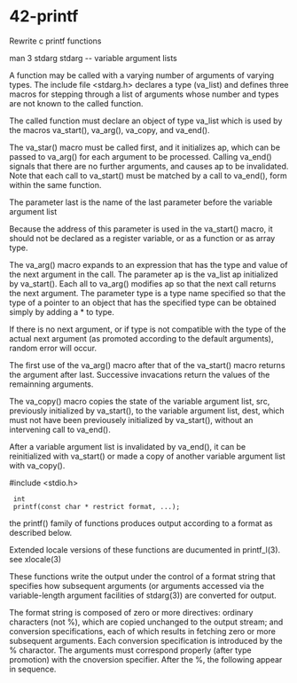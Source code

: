# 42-printf
Rewrite c printf functions

man 3 stdarg
stdarg -- variable argument lists

A function may be called with a varying number of arguments of varying types. 
The include file <stdarg.h> declares a type (va_list) and defines three macros for stepping through a list of arguments 
whose number and types are not known to the called function.

The called function must declare an object of type va_list which is used by the macros va_start(), va_arg(), va_copy, and va_end().

The va_star() macro must be called first, and it initializes ap, which can be passed to va_arg() for each argument to be processed.
Calling va_end() signals that there are no further arguments, and causes ap to be invalidated. 
Note that each call to va_start() must be matched by a call to va_end(), form within the same function.

The parameter last is the name of the last parameter before the variable argument list

Because the address of this parameter is used in the va_start() macro, it should not be declared as a register variable,
or as a function or as array type.

The va_arg() macro expands to an expression that has the type and value of the next argument in the call.
The parameter ap is the va_list ap initialized by va_start().
Each all to va_arg() modifies ap so that the next call returns the next argument.
The parameter type is a type name specified so that the type of a pointer to an object that has the specified type can be 
obtained simply by adding a * to type.

If there is no next argument, or if type is not compatible with the type of the actual next argument (as promoted according to
the default arguments), random error will occur.

The first use of the va_arg() macro after that of the va_start() macro returns the argument after last. 
Successive invacations return the values of the remainning arguments.

The va_copy() macro copies the state of the variable argument list, src, previously initialized by va_start(),
to the variable argument list, dest, which must not have been previousely initialized by va_start(), without an intervening
call to va_end(). 

After a variable argument list is invalidated by va_end(), it can be reinitialized with va_start() or made a copy of another 
variable argument list with va_copy().

 #include <stdio.h>

     int
     printf(const char * restrict format, ...);
     
  the printf() family of functions produces output according to a format as described below. 
  
  Extended locale versions of these functions are ducumented in printf_l(3). see xlocale(3)
  
  These functions write the output under the control of a format string that specifies how subsequent arguments
  (or arguments accessed via the variable-length argument facilities of stdarg(3)) are converted for output.
  
  The format string is composed of zero or more directives: ordinary characters (not %), which are copied unchanged to 
  the output stream; and conversion specifications, each of which results in fetching zero or more subsequent arguments.
  Each conversion specification is introduced by the % charactor. The arguments must correspond properly 
  (after type promotion) with the cnoversion specifier. After the %, the following appear in sequence.
  
  
  
  
  
  
  
  
  
